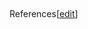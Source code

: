 ##
References[[edit](/w/index.php?title=International\_Journal\_of\_Modern\_Physics&action=edit&section=7
"Edit section: References")]


